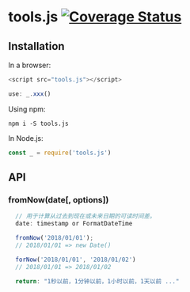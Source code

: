 # tools.js [![Coverage Status](https://coveralls.io/repos/github/liushuangbill/Utils.js/badge.svg)](https://coveralls.io/github/liushuangbill/Utils.js)

## Installation
In a browser:
```js
<script src="tools.js"></script>

use: _.xxx()
```

Using npm:
```npm
npm i -S tools.js
```

In Node.js:
```js
const _ = require('tools.js')
```

## API
### fromNow(date[, options])
```js
  // 用于计算从过去到现在或未来日期的可读时间差。
  date: timestamp or FormatDateTime

  fromNow('2018/01/01');
  // 2018/01/01 => new Date()

  forNow('2018/01/01', '2018/01/02')
  // 2018/01/01 => 2018/01/02

  return: "1秒以前，1分钟以前，1小时以前，1天以前 ..."
```
